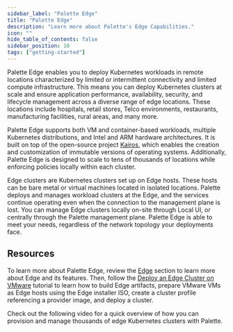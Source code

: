```yaml
---
sidebar_label: "Palette Edge"
title: "Palette Edge"
description: "Learn more about Palette's Edge Capabilities."
icon: ""
hide_table_of_contents: false
sidebar_position: 10
tags: ["getting-started"]
---
```


Palette Edge enables you to deploy Kubernetes workloads in remote locations characterized by limited or intermittent
connectivity and limited compute infrastructure. This means you can deploy Kubernetes clusters at scale and ensure
application performance, availability, security, and lifecycle management across a diverse range of edge locations.
These locations include hospitals, retail stores, Telco environments, restaurants, manufacturing facilities, rural
areas, and many more.

Palette Edge supports both VM and container-based workloads, multiple Kubernetes distributions, and Intel and ARM
hardware architectures. It is built on top of the open-source project [Kairos](https://kairos.io/), which enables the
creation and customization of immutable versions of operating systems. Additionally, Palette Edge is designed to scale
to tens of thousands of locations while enforcing policies locally within each cluster.

Edge clusters are Kubernetes clusters set up on Edge hosts. These hosts can be bare metal or virtual machines located in
isolated locations. Palette deploys and manages workload clusters at the Edge, and the services continue operating even
when the connection to the management plane is lost. You can manage Edge clusters locally on-site through Local UI, or
centrally through the Palette management plane. Palette Edge is able to meet your needs, regardless of the network
topology your deployments face.

## Resources

To learn more about Palette Edge, review the [Edge](../../clusters/edge/edge.md) section to learn more about Edge and
its features. Then, follow the [Deploy an Edge Cluster on VMware](../../tutorials/edge/deploy-cluster.md) tutorial to
learn how to build Edge artifacts, prepare VMware VMs as Edge hosts using the Edge installer ISO, create a cluster
profile referencing a provider image, and deploy a cluster.

Check out the following video for a quick overview of how you can provision and manage thousands of edge Kubernetes
clusters with Palette.

<br />

<YouTube url="https://www.youtube.com/embed/mJ1ZPYbfzjY" title="Demo | Spectro Cloud Palette Edge" />
